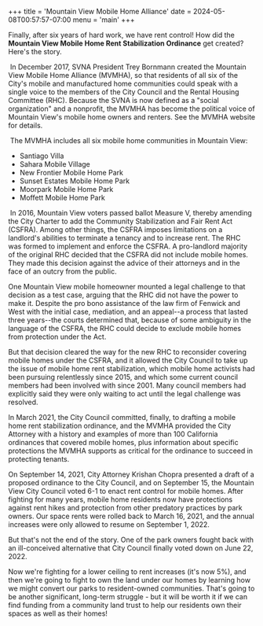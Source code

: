 +++
title = 'Mountain View Mobile Home Alliance'
date = 2024-05-08T00:57:57-07:00
menu = 'main'
+++

Finally, after six years of hard work, we have rent control! How did the **Mountain View Mobile Home Rent Stabilization Ordinance** get created? Here's the story.

​
In December 2017, SVNA President Trey Bornmann created the Mountain View Mobile Home Alliance (MVMHA), so that residents of all six of the City's mobile and manufactured home communities could speak with a single voice to the members of the City Council and the Rental Housing Committee (RHC). Because the SVNA is now defined as a "social organization" and a nonprofit, the MVMHA has become the political voice of Mountain View's mobile home owners and renters. See the MVMHA website for details.

​
The MVMHA includes all six mobile home communities in Mountain View:

- Santiago Villa
- Sahara Mobile Village
- New Frontier Mobile Home Park
- Sunset Estates Mobile Home Park
- Moorpark Mobile Home Park
- Moffett Mobile Home Park

​
In 2016, Mountain View voters passed ballot Measure V, thereby amending the City Charter to add the Community Stabilization and Fair Rent Act (CSFRA). Among other things, the CSFRA imposes limitations on a landlord's abilities to terminate a tenancy and to increase rent. The RHC was formed to implement and enforce the CSFRA. A pro-landlord majority of the original RHC decided that the CSFRA did not include mobile homes. They made this decision against the advice of their attorneys and in the face of an outcry from the public.

 
One Mountain View mobile homeowner mounted a legal challenge to that decision as a test case, arguing that the RHC did not have the power to make it. Despite the pro bono assistance of the law firm of Fenwick and West with the initial case, mediation, and an appeal--a process that lasted three years--the courts determined that, because of some ambiguity in the language of the CSFRA, the RHC could decide to exclude mobile homes from protection under the Act.
 
But that decision cleared the way for the new RHC to reconsider covering mobile homes under the CSFRA, and it allowed the City Council to take up the issue of mobile home rent stabilization, which mobile home activists had been pursuing relentlessly since 2015, and which some current council members had been involved with since 2001. Many council members had explicitly said they were only waiting to act until the legal challenge was resolved.
 
In March 2021, the City Council committed, finally, to drafting a mobile home rent stabilization ordinance, and the MVMHA provided the City Attorney with a history and examples of more than 100 California ordinances that covered mobile homes, plus information about specific protections the MVMHA supports as critical for the ordinance to succeed in protecting tenants.
 
On September 14, 2021, City Attorney Krishan Chopra presented a draft of a proposed ordinance to the City Council, and on September 15, the Mountain View City Council voted 6-1 to enact rent control for mobile homes. After fighting for many years, mobile home residents now have protections against rent hikes and protection from other predatory practices by park owners. Our space rents were rolled back to March 16, 2021, and the annual increases were only allowed to resume on September 1, 2022. 
 
But that's not the end of the story. One of the park owners fought back with an ill-conceived alternative that City Council finally voted down on June 22, 2022.
 
Now we're fighting for a lower ceiling to rent increases (it's now 5%), and then we're going to fight to own the land under our homes by learning how we might convert our parks to resident-owned communities. That's going to be another significant, long-term struggle - but it will be worth it if we can find funding from a community land trust to help our residents own their spaces as well as their homes!